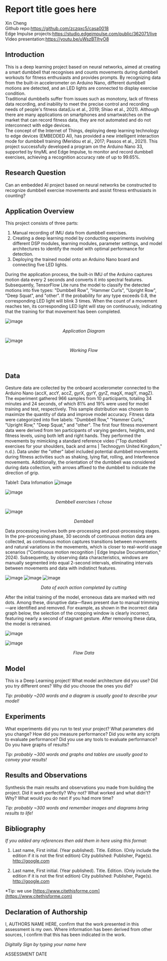# Report title goes here

Xin Cheng  
Github repo:https://github.com/zczqxc5/casa0018  
Edge Impulse projects:https://studio.edgeimpulse.com/public/362071/live  
Video presentation:https://youtu.be/uWszBTIhyO8  

## Introduction
This is a deep learning project based on neural networks, aimed at creating a smart dumbbell that recognises and counts movements during dumbbell workouts for fitness enthusiasts and provides prompts. By recognizing data from the built-in accelerometer on Arduino Nano, different dumbbell motions are detected, and an LED lights are connected to display exercise condition.  
Traditional dumbbells suffer from issues such as monotony, lack of fitness data recording, and inability to meet the precise control and recording needs of people's fitness data(Liu et al., 2019; Shiao et al., 2021). Although there are many applications on smartphones and smartwatches on the market that can record fitness data, they are not automated and do not interconnect with edge devices.  
The concept of the Internet of Things, deploying deep learning technology to edge devices (EMBEDDED AI), has provided a new intelligent interaction mode for dumbbell training (Meridou et al., 2017; Passos et al., 2021). This project successfully developed a program on the Arduino Nano 33, supported by tinyML and Edge Impulse, to monitor and record dumbbell exercises, achieving a recognition accuracy rate of up to 99.65%.  


## Research Question
Can an embedded AI project based on neural networks be constructed to recognize dumbbell exercise movements and assist fitness enthusiasts in counting?  


## Application Overview
This project consists of three parts:   
1) Manual recording of IMU data from dumbbell exercises.
2) Creating a deep learning model by conducting experiments involving different DSP modules, learning modules, parameter settings, and model architectures to identify the model with optimal performance for detection.  
3) Deploying the trained model onto an Arduino Nano board and connecting five LED lights.  

During the application process, the built-in IMU of the Arduino captures motion data every 2 seconds and converts it into spectral features. Subsequently, TensorFlow Lite runs the model to classify the detected motions into five types: "Dumbbell Row", "Hammer Curls", "Upright Row", "Deep Squat", and "other". If the probability for any type exceeds 0.8, the corresponding LED light will blink 3 times. When the count of a movement reaches ten, its corresponding LED light will stay on continuously, indicating that the training for that movement has been completed.  <br>

![image](https://github.com/zczqxc5/casa0018/assets/146037962/ca4a25ac-2c9a-456a-8e70-2a404fa8319b)
<p align="center"><em>Application Diagram</em></p>

![image](https://github.com/zczqxc5/casa0018/assets/146037962/8deb5ed1-56b4-406c-ae4d-cb46159f1997)
<p align="center"><em>Working Flow</em></p>
<br>

## Data
Gesture data are collected by the onboard accelerometer connected to the Arduino Nano (accX, accY, accZ, gyrX, gyrY, gyrZ, magX, magY, magZ). The experiment gathered 966 samples from 10 participants, totaling 34 minutes and 24 seconds, of which 81% and 19% were used for model training and test, respectively. This sample distribution was chosen to maximize the quantity of data and improve model accuracy. Fitness data were categorized into five labels: "Dumbbell Row," "Hammer Curls," "Upright Row," "Deep Squat," and "other". The first four fitness movement data were derived from ten participants of varying genders, heights, and fitness levels, using both left and right hands. They performed the movements by mimicking a standard reference video ("Top dumbbell exercises for your shoulders, back and arms | Technogym United Kingdom," n.d.). Data under the "other" label included potential dumbbell movements during fitness activities such as shaking, lying flat, rolling, and Interference movements. Additionally, the orientation of the dumbbell was considered during data collection, with arrows affixed to the dumbbell to indicate the direction of grip.

Table1: Data Infomation
![image](https://github.com/zczqxc5/casa0018/assets/146037962/29d13847-f937-4689-aca9-b1bdf5c6c787)


![image](https://github.com/zczqxc5/casa0018/assets/146037962/4c88ed8a-7670-44b8-8c1f-3c561d5391bb)

<p align="center"><em>Dembbell exercises I chose</em></p>


![image](https://github.com/zczqxc5/casa0018/assets/146037962/cf50bb06-277a-4673-a17a-dc58422b7cb5)

<p align="center"><em>Dembbell</em></p>


Data processing involves both pre-processing and post-processing stages. In the pre-processing phase, 30 seconds of continuous motion data are collected, as continuous motion captures transitions between movements and natural variations in the movements, which is closer to real-world usage scenarios ("Continuous motion recognition | Edge Impulse Documentation," 2024). Subsequently, by observing data characteristics, windows are manually segmented into equal 2-second intervals, eliminating intervals between movements and data with indistinct features.

![image](https://github.com/zczqxc5/casa0018/assets/146037962/34760eaf-3497-4584-a7dd-e8d7b877dde0)
![image](https://github.com/zczqxc5/casa0018/assets/146037962/76d69fda-6a06-458b-ab43-f8b391df74f4)
![image](https://github.com/zczqxc5/casa0018/assets/146037962/bdfedefd-17e9-4f71-8726-e12512b6f849)
<p align="center"><em>Data of each action completed by cutting</em></p>


After the initial training of the model, erroneous data are marked with red dots. Among these, disruptive data—flaws present due to manual trimming—are identified and removed. For example, as shown in the incorrect data graph below, the selection of the cropping window is clearly incorrect, featuring nearly a second of stagnant gesture. After removing these data, the model is retrained.


![image](https://github.com/zczqxc5/casa0018/assets/146037962/b974a5cc-6eaf-46b1-a9a9-8186ea50d044)

![image](https://github.com/zczqxc5/casa0018/assets/146037962/34def87f-6455-4191-baf7-fbedeeb6fc35)
<p align="center"><em>Flaw Data</em></p>



## Model
This is a Deep Learning project! What model architecture did you use? Did you try different ones? Why did you choose the ones you did?

*Tip: probably ~200 words and a diagram is usually good to describe your model!*

## Experiments
What experiments did you run to test your project? What parameters did you change? How did you measure performance? Did you write any scripts to evaluate performance? Did you use any tools to evaluate performance? Do you have graphs of results? 

*Tip: probably ~300 words and graphs and tables are usually good to convey your results!*

## Results and Observations
Synthesis the main results and observations you made from building the project. Did it work perfectly? Why not? What worked and what didn't? Why? What would you do next if you had more time?  

*Tip: probably ~300 words and remember images and diagrams bring results to life!*

## Bibliography
*If you added any references then add them in here using this format:*

1. Last name, First initial. (Year published). Title. Edition. (Only include the edition if it is not the first edition) City published: Publisher, Page(s). http://google.com

2. Last name, First initial. (Year published). Title. Edition. (Only include the edition if it is not the first edition) City published: Publisher, Page(s). http://google.com

*Tip: we use [https://www.citethisforme.com](https://www.citethisforme.com) 
## Declaration of Authorship

I, AUTHORS NAME HERE, confirm that the work presented in this assessment is my own. Where information has been derived from other sources, I confirm that this has been indicated in the work.


*Digitally Sign by typing your name here*

ASSESSMENT DATE
